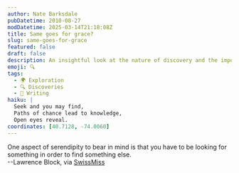 ```yaml
---
author: Nate Barksdale
pubDatetime: 2010-08-27
modDatetime: 2025-03-14T21:18:08Z
title: Same goes for grace?
slug: same-goes-for-grace
featured: false
draft: false
description: An insightful look at the nature of discovery and the importance of intention in our explorations.
emoji: 🔍
tags:
  - 🌍 Exploration
  - 🔍 Discoveries
  - 📝 Writing
haiku: |
  Seek and you may find,  
  Paths of chance lead to knowledge,  
  Open eyes reveal.
coordinates: [40.7128, -74.0060]
---
```


One aspect of serendipity to bear in mind is that you have to be looking for something in order to find something else.  
--Lawrence Block, via [SwissMiss](http://web.archive.org/web/20241102213542/https://www.swiss-miss.com/2010/08/the-accidental-news-explorer.html)
